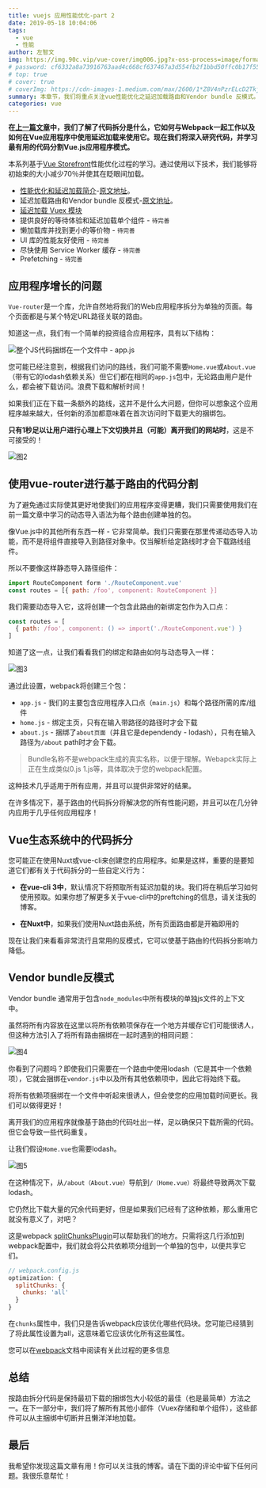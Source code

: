 ```yaml
---
title: vuejs 应用性能优化-part 2
date: 2019-05-18 10:04:06
tags:
  - vue
  - 性能
author: 左智文
img: https://img.90c.vip/vue-cover/img006.jpg?x-oss-process=image/format,webp
# password: cf6332a8a73916763aad4c668cf637467a3d554fb2f1bbd50ffc0b17f55129bc
# top: true
# cover: true
# coverImg: https://cdn-images-1.medium.com/max/2600/1*Z8V4nPzrELcD2Tkjy4DtNQ.png
summary: 本章节，我们将重点关注vue性能优化之延迟加载路由和Vendor bundle 反模式。
categories: vue
---
```


**在[上一篇文章](https://www.90c.vip/2019/05/18/vuejs/)中，我们了解了代码拆分是什么，它如何与Webpack一起工作以及如何在Vue应用程序中使用延迟加载来使用它。现在我们将深入研究代码，并学习最有用的代码分割Vue.js应用程序模式。**

本系列基于[Vue Storefront](https://github.com/DivanteLtd/vue-storefront)性能优化过程的学习。通过使用以下技术，我们能够将初始束的大小减少70％并使其在眨眼间加载。

+ [性能优化和延迟加载简介](https://www.90c.vip/2019/05/18/vuejs/)-[原文地址](https://itnext.io/vue-js-app-performance-optimization-part-1-introduction-to-performance-optimization-and-lazy-29e4ff101019)。
+ 延迟加载路由和Vendor bundle 反模式-[原文地址](https://itnext.io/vue-js-app-performance-optimization-part-2-lazy-loading-routes-and-vendor-bundle-anti-pattern-4a62236e09f9)。
+ [延迟加载 Vuex 模块](https://www.90c.vip/2019/05/18/vuejs-2/)
+ 提供良好的等待体验和延迟加载单个组件 - `待完善`
+ 懒加载库并找到更小的等价物 - `待完善`
+ UI 库的性能友好使用 - `待完善`
+ 尽快使用 Service Worker 缓存 - `待完善`
+ Prefetching - `待完善`

## 应用程序增长的问题

`Vue-router`是一个库，允许自然地将我们的Web应用程序拆分为单独的页面。每个页面都是与某个特定URL路径关联的路由。

知道这一点，我们有一个简单的投资组合应用程序，具有以下结构：

![整个JS代码捆绑在一个文件中 -  app.js](https://img.90c.vip/code/img033.png?x-oss-process=image/format,webp)

您可能已经注意到，根据我们访问的路线，我们可能不需要`Home.vue`或`About.vue`（带有它的lodash依赖关系）但它们都在相同的`app.js`包中，无论路由用户是什么，都会被下载访问。浪费下载和解析时间！

如果我们正在下载一条额外的路线，这并不是什么大问题，但你可以想象这个应用程序越来越大，任何新的添加都意味着在首次访问时下载更大的捆绑包。

**只有1秒足以让用户进行心理上下文切换并且（可能）离开我们的网站时**，这是不可接受的！

![图2](https://img.90c.vip/code/img034.png?x-oss-process=image/format,webp)

## 使用vue-router进行基于路由的代码分割

为了避免通过实际使其更好地使我们的应用程序变得更糟，我们只需要使用我们在前一篇文章中学习的动态导入语法为每个路由创建单独的包。

像Vue.js中的其他所有东西一样 - 它非常简单。我们只需要在那里传递动态导入功能，而不是将组件直接导入到路径对象中。仅当解析给定路线时才会下载路线组件。

所以不要像这样静态导入路径组件：

```js
import RouteComponent form './RouteComponent.vue'
const routes = [{ path: /foo', component: RouteComponent }]
```

我们需要动态导入它，这将创建一个包含此路由的新绑定包作为入口点：

```js
const routes = [
  { path: /foo', component: () => import('./RouteComponent.vue') }
]
```

知道了这一点，让我们看看我们的绑定和路由如何与动态导入一样：

![图3](https://img.90c.vip/code/img035.png?x-oss-process=image/format,webp)

通过此设置，webpack将创建三个包：

+ `app.js`  - 我们的主要包含应用程序入口点（`main.js`）和每个路径所需的库/组件
+ `home.js`  - 绑定主页，只有在输入带路径的路径时才会下载
+ `about.js`  - 捆绑了`about页面`（并且它是dependendy  -  lodash），只有在输入路径为`/about` path时才会下载。

>Bundle名称不是webpack生成的真实名称，以便于理解。Webapck实际上正在生成类似0.js 1.js等，具体取决于您的webpack配置。

这种技术几乎适用于所有应用，并且可以提供非常好的结果。

在许多情况下，基于路由的代码拆分将解决您的所有性能问题，并且可以在几分钟内应用于几乎任何应用程序！

## Vue生态系统中的代码拆分

您可能正在使用Nuxt或vue-cli来创建您的应用程序。如果是这样，重要的是要知道它们都有关于代码拆分的一些自定义行为：

+ **在vue-cli 3中**，默认情况下将预取所有延迟加载的块。我们将在稍后学习如何使用预取。如果你想了解更多关于vue-cli中的preftching的信息，请关注我的博客。

+ **在Nuxt中**，如果我们使用Nuxt路由系统，所有页面路由都是开箱即用的

现在让我们来看看非常流行且常用的反模式，它可以使基于路由的代码拆分影响力降低。

## Vendor bundle反模式

Vendor bundle 通常用于包含`node_modules`中所有模块的单独js文件的上下文中。

虽然将所有内容放在这里以将所有依赖项保存在一个地方并缓存它们可能很诱人，但这种方法引入了将所有路由捆绑在一起时遇到的相同问题：

![图4](https://img.90c.vip/code/img036.png?x-oss-process=image/format,webp)

你看到了问题吗？即使我们只需要在一个路由中使用lodash（它是其中一个依赖项），它就会捆绑在`vendor.js`中以及所有其他依赖项中，因此它将始终下载。

将所有依赖项捆绑在一个文件中听起来很诱人，但会使您的应用加载时间更长。我们可以做得更好！

离开我们的应用程序就像基于路由的代码吐出一样，足以确保只下载所需的代码。但它会导致一些代码重复。

让我们假设`Home.vue`也需要lodash。

![图5](https://img.90c.vip/code/img037.png?x-oss-process=image/format,webp)

在这种情况下，从`/about（About.vue）`导航到`/（Home.vue）`将最终导致两次下载lodash。

它仍然比下载大量的冗余代码更好，但是如果我们已经有了这种依赖，那么重用它就没有意义了，对吧？

这是webpack [splitChunksPlugin](https://webpack.js.org/plugins/split-chunks-plugin/)可以帮助我们的地方。只需将这几行添加到webpack配置中，我们就会将公共依赖项分组到一个单独的包中，以便共享它们。

```js
// webpack.config.js
optimization: {
  splitChunks: {
    chunks: 'all'
  }
}
```

在`chunks`属性中，我们只是告诉webpack应该优化哪些代码块。您可能已经猜到了将此属性设置为all，这意味着它应该优化所有这些属性。

您可以在[webpack](https://webpack.js.org/guides/code-splitting/#prevent-duplication)文档中阅读有关此过程的更多信息

## 总结

按路由拆分代码是保持最初下载的捆绑包大小较低的最佳（也是最简单）方法之一。在下一部分中，我们将了解所有其他小部件（Vuex存储和单个组件），这些部件可以从主捆绑中切断并且懒洋洋地加载。

## 最后

我希望你发现这篇文章有用！你可以关注我的博客。请在下面的评论中留下任何问题。我很乐意帮忙！